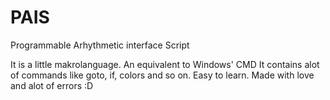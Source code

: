 # PAIS
Programmable Arhythmetic interface Script

It is a little makrolanguage. An equivalent to Windows' CMD
It contains alot of commands like goto, if, colors and so on.
Easy to learn.
Made with love and alot of errors :D
